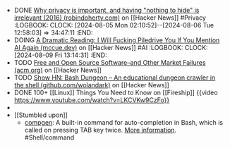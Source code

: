 - DONE [Why privacy is important, and having "nothing to hide" is irrelevant (2016) (robindoherty.com)](https://news.ycombinator.com/item?id=40892259) on [[Hacker News]] #Privacy
  :LOGBOOK:
  CLOCK: [2024-08-05 Mon 02:10:52]--[2024-08-06 Tue 12:58:03] =>  34:47:11
  :END:
- DOING [A Dramatic Reading: I Will Fucking Piledrive You If You Mention AI Again (mccue.dev)](https://news.ycombinator.com/item?id=40891162) on [[Hacker News]] #AI
  :LOGBOOK:
  CLOCK: [2024-08-09 Fri 13:14:31]
  :END:
- TODO [Free and Open Source Software–and Other Market Failures (acm.org)](https://news.ycombinator.com/item?id=40891367) on [[Hacker News]]
- TODO [Show HN: Bash Dungeon – An educational dungeon crawler in the shell (github.com/wolandark)](https://news.ycombinator.com/item?id=40891643) on [[Hacker News]]
- DONE 100+ [[Linux]] Things You Need to Know on [[Fireship]]
  {{video https://www.youtube.com/watch?v=LKCVKw9CzFo}}
-
- [[Stumbled upon]]
	- [compgen](https://tldr.inbrowser.app/pages/common/compgen): A built-in command for auto-completion in Bash, which is called on pressing TAB key twice. [More information](https://www.gnu.org/software/bash/manual/bash.html#index-compgen). #Shell/command